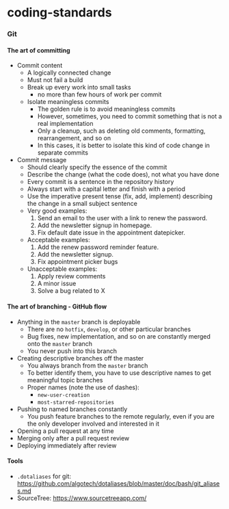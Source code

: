# coding-standards

### Git

#### The art of committing

 - Commit content
   - A logically connected change
   - Must not fail a build
   - Break up every work into small tasks
     - no more than few hours of work per commit
   - Isolate meaningless commits
     - The golden rule is to avoid meaningless commits
     - However, sometimes, you need to commit something that is not a real implementation
     - Only a cleanup, such as deleting old comments, formatting, rearrangement, and so on
     - In this cases, it is better to isolate this kind of code change in separate commits
 - Commit message
   - Should clearly specify the essence of the commit
   - Describe the change (what the code does), not what you have done
   - Every commit is a sentence in the repository history
   - Always start with a capital letter and finish with a period
   - Use the imperative present tense (fix, add, implement) describing the change in a small subject sentence
   - Very good examples:
     1. Send an email to the user with a link to renew the password.
     2. Add the newsletter signup in homepage.
     3. Fix default date issue in the appointment datepicker.
   - Acceptable examples:
     1. Add the renew password reminder feature.
     2. Add the newsletter signup.
     3. Fix appointment picker bugs
   - Unacceptable examples:
     1. Apply review comments
     2. A minor issue
     3. Solve a bug related to X

#### The art of branching - GitHub flow

 - Anything in the `master` branch is deployable
   - There are no `hotfix`, `develop`, or other particular branches
   - Bug fixes, new implementation, and so on are constantly merged onto the `master` branch
   - You never push into this branch
 - Creating descriptive branches off the master
   - You always branch from the `master` branch
   - To better identify them, you have to use descriptive names to get meaningful topic branches
   - Proper names (note the use of dashes):
     - `new-user-creation`
     - `most-starred-repositories`
 - Pushing to named branches constantly
   - You push feature branches to the remote regularly, even if you are the only developer involved and interested in it
 - Opening a pull request at any time
 - Merging only after a pull request review
 - Deploying immediately after review
 
 #### Tools
 
  - `.dotaliases` for git: https://github.com/algotech/dotaliases/blob/master/doc/bash/git_aliases.md
  - SourceTree: https://www.sourcetreeapp.com/
